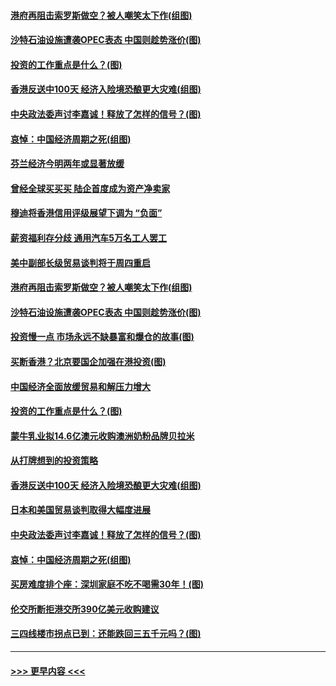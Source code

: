 #### [港府再阻击索罗斯做空？被人嘲笑太下作(组图)](../pages/p5/907637.md?t=09171333) 
#### [沙特石油设施遭袭OPEC表态 中国则趁势涨价(图)](../pages/p5/907570.md?t=09171333) 
#### [投资的工作重点是什么？(图)](../pages/p5/907561.md?t=09171333) 
#### [香港反送中100天 经济入险境恐酿更大灾难(组图)](../pages/p5/907533.md?t=09171333) 
#### [中央政法委声讨李嘉诚！释放了怎样的信号？(图)](../pages/p5/907522.md?t=09171333) 
#### [哀悼：中国经济周期之死(组图)](../pages/p5/907455.md?t=09171333) 
#### [芬兰经济今明两年或显著放缓](../pages/p5/907643.md?t=09171333) 
#### [曾经全球买买买 陆企首度成为资产净卖家](../pages/p5/907641.md?t=09171333) 
#### [穆迪将香港信用评级展望下调为 “负面”](../pages/p5/907640.md?t=09171333) 
#### [薪资福利存分歧 通用汽车5万名工人罢工](../pages/p5/907639.md?t=09171333) 
#### [美中副部长级贸易谈判将于周四重启](../pages/p5/907638.md?t=09171333) 
#### [港府再阻击索罗斯做空？被人嘲笑太下作(组图)](../pages/p5/907637.md?t=09171333) 
#### [沙特石油设施遭袭OPEC表态 中国则趁势涨价(图)](../pages/p5/907570.md?t=09171333) 
#### [投资慢一点 市场永远不缺暴富和爆仓的故事(图)](../pages/p5/907564.md?t=09171333) 
#### [买断香港？北京要国企加强在港投资(图)](../pages/p5/907582.md?t=09171333) 
#### [中国经济全面放缓贸易和解压力增大](../pages/p5/907579.md?t=09171333) 
#### [投资的工作重点是什么？(图)](../pages/p5/907561.md?t=09171333) 
#### [蒙牛乳业拟14.6亿澳元收购澳洲奶粉品牌贝拉米](../pages/p5/907571.md?t=09171333) 
#### [从打牌想到的投资策略](../pages/p5/907563.md?t=09171333) 
#### [香港反送中100天 经济入险境恐酿更大灾难(组图)](../pages/p5/907533.md?t=09171333) 
#### [日本和美国贸易谈判取得大幅度进展](../pages/p5/907527.md?t=09171333) 
#### [中央政法委声讨李嘉诚！释放了怎样的信号？(图)](../pages/p5/907522.md?t=09171333) 
#### [哀悼：中国经济周期之死(组图)](../pages/p5/907455.md?t=09171333) 
#### [买房难度排个座：深圳家庭不吃不喝需30年！(图)](../pages/p5/907463.md?t=09171333) 
#### [伦交所断拒港交所390亿美元收购建议](../pages/p5/907462.md?t=09171333) 
#### [三四线楼市拐点已到：还能跌回三五千元吗？(图)](../pages/p5/907461.md?t=09171333) 

----
#### [ >>> 更早内容 <<< ](../indexes/p5-earlier.md)
